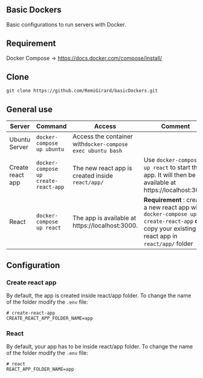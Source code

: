 ## Basic Dockers

Basic configurations to run servers with Docker.

## Requirement
Docker Compose -> https://docs.docker.com/compose/install/


## Clone

`git clone https://github.com/RemiGirard/basicDockers.git`

## General use

Server | Command | Access | Comment
--- | --- | --- | ---
Ubuntu Server | `docker-compose up ubuntu` | Access the container with`docker-compose exec ubuntu bash` | 
Create react app | `docker-compose up create-react-app` | The new react app is created inside `react/app/` | Use `docker-compose up react` to start the app. It will then be available at https://localhost:3000
React | `docker-compose up react` | The app is available at https://localhost:3000. | **Requirement** : create a new react app with `docker-compose up create-react-app` **or** copy your existing react app in `react/app/` folder

## Configuration

### Create react app

By default, the app is created inside react/app folder. To change the name of the folder modify the `.env` file:

```
# create-react-app
CREATE_REACT_APP_FOLDER_NAME=app
```

### React

By default, your app has to be inside react/app folder. To change the name of the folder modify the `.env` file:

```
# react
REACT_APP_FOLDER_NAME=app
```